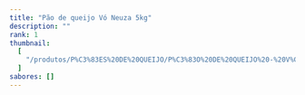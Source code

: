 ```yaml
---
title: "Pão de queijo Vó Neuza 5kg"
description: ""
rank: 1
thumbnail:
  [
    "/produtos/P%C3%83ES%20DE%20QUEIJO/P%C3%83O%20DE%20QUEIJO%20-%20V%C3%93%20NEUZA%205KG.png",
  ]
sabores: []
---
```

